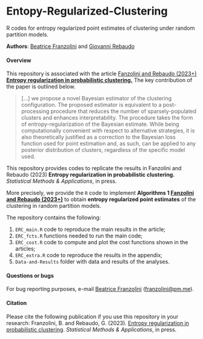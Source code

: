 # Entopy-Regularized-Clustering

R codes for entropy regularized point estimates of clustering under random partition models.

**Authors**: [Beatrice Franzolini](https://beatricefranzolini.github.io) and [Giovanni Rebaudo](https://giovannirebaudo.github.io)

#### Overview 
This repository is associated with the article [Fanzolini and Rebaudo (2023+) **Entropy regularization in probabilistic clustering.**]()
The key contribution of the paper is outlined below.
 
> [...] we propose a novel Bayesian estimator of the clustering configuration.
The proposed estimator is equivalent to a post-processing procedure that reduces the number of sparsely-populated clusters and enhances interpretability. 
The procedure takes the form of entropy-regularization of the Bayesian estimate. 
While being computationally convenient with respect to alternative strategies, it is also theoretically justified as a correction to the Bayesian loss function used for point estimation and, as such, can be applied to any posterior distribution of clusters, regardless of the specific model used.

This repository provides codes to replicate the results in Fanzolini and Rebaudo (2023) **Entropy regularization in probabilistic clustering.** *Statistical Methods & Applications*, in press.

More precisely, we provide the `R` code to implement **Algorithms 1 [Fanzolini and Rebaudo (2023+)]()** to obtain **entropy regularized point estimates** of the clustering in random partition models.

The repository contains the following:

1. `ERC_main.R` code to reproduce the main results in the article;
2. `ERC_fcts.R` functions needed to run the main code;
3. `ERC_cost.R` code to compute and plot the cost functions shown in the articles;
4. `ERC_extra.R` code to reproduce the results in the appendix;
5. `Data-and-Results` folder with data and results of the analyses.

#### Questions or bugs
For bug reporting purposes, e-mail [Beatrice Franzolini](https://beatricefranzolini.github.io) (franzolini@pm.me).

#### Citation
Please cite the following publication if you use this repository in your research: Franzolini, B. and Rebaudo, G. (2023). [Entropy regularization in probabilistic clustering](). *Statistical Methods & Applications*, in press.




